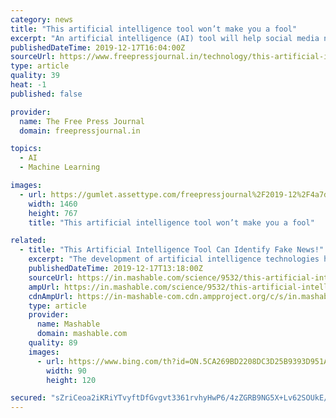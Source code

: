```yaml
---
category: news
title: "This artificial intelligence tool won’t make you a fool"
excerpt: "An artificial intelligence (AI) tool will help social media networks detect fake news and news organisations in a bid to avert ... According to the study, presented at the ‘Conference on Neural Information Processing Systems’ in Canada, researchers were motivated to develop the tool by the proliferation of online posts and news stories ..."
publishedDateTime: 2019-12-17T16:04:00Z
sourceUrl: https://www.freepressjournal.in/technology/this-artificial-intelligence-tool-wont-make-you-a-fool
type: article
quality: 39
heat: -1
published: false

provider:
  name: The Free Press Journal
  domain: freepressjournal.in

topics:
  - AI
  - Machine Learning

images:
  - url: https://gumlet.assettype.com/freepressjournal%2F2019-12%2F4a7d0d9a-1ded-4b45-a761-6ff07985b170%2Fetc_lead_dec_17.jpg?rect=0%2C0%2C1460%2C767&amp;w=1200&amp;auto=format%2Ccompress&amp;ogImage=true
    width: 1460
    height: 767
    title: "This artificial intelligence tool won’t make you a fool"

related:
  - title: "This Artificial Intelligence Tool Can Identify Fake News!"
    excerpt: "The development of artificial intelligence technologies has brought forth the era of autonomous cars, realistic robots, intelligent chatbots, and AI YouTubers. And now, researchers have created an artificial intelligence tool that utilizes language models to identify ‘fake news’. This tool has been developed to stop the spread of ..."
    publishedDateTime: 2019-12-17T13:18:00Z
    sourceUrl: https://in.mashable.com/science/9532/this-artificial-intelligence-tool-can-identify-fake-news
    ampUrl: https://in.mashable.com/science/9532/this-artificial-intelligence-tool-can-identify-fake-news?amp=1
    cdnAmpUrl: https://in-mashable-com.cdn.ampproject.org/c/s/in.mashable.com/science/9532/this-artificial-intelligence-tool-can-identify-fake-news?amp=1
    type: article
    provider:
      name: Mashable
      domain: mashable.com
    quality: 89
    images:
      - url: https://www.bing.com/th?id=ON.5CA269BD2208DC3D25B9393D951A04F5
        width: 90
        height: 120

secured: "sZriCeoa2iKRiYTvyftDfGvgvt3361rvhyHwP6/4zZGRB9NG5X+Lv62SOUkE/Ly0aMpPg2qdxnHxA3oytOFC1Jf2c+PvvIFR83vkkR6wNSqpw5NbKGsz2jN0cuSn2nxRmduz0a+PWwpGvXP9XVojhzJN8Np7Iv/6ym4tS1OXU04pWM+Smye5wW18ki+1Iih8J49vyZe0P7sWzBPG/eauLPrC4TQY6rjbnoo4BB7XWp//DBehJ7q+aSQdZQXIY0SV4sdrNFD768dIasW+Kn0qoA==;2BFUikzFUbrhJ2IqUsY5gg=="
---
```


